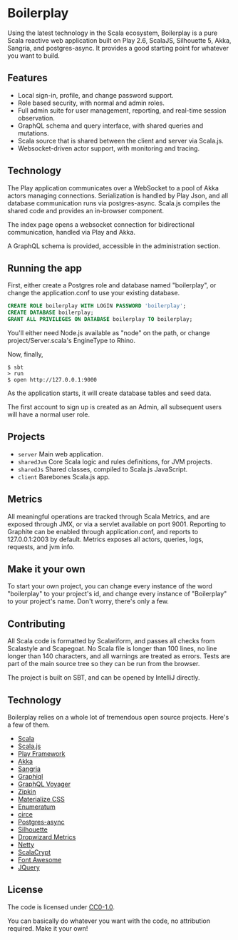 # Boilerplay

Using the latest technology in the Scala ecosystem, Boilerplay is a pure Scala reactive web application built on Play 2.6, ScalaJS, Silhouette 5, Akka, Sangria, and postgres-async.
It provides a good starting point for whatever you want to build.

## Features

* Local sign-in, profile, and change password support.
* Role based security, with normal and admin roles.
* Full admin suite for user management, reporting, and real-time session observation.
* GraphQL schema and query interface, with shared queries and mutations.
* Scala source that is shared between the client and server via Scala.js.
* Websocket-driven actor support, with monitoring and tracing.


## Technology

The Play application communicates over a WebSocket to a pool of Akka actors managing connections.
Serialization is handled by Play Json, and all database communication runs via postgres-async. Scala.js compiles the
shared code and provides an in-browser component. 

The index page opens a websocket connection for bidirectional communication, handled via Play and Akka.

A GraphQL schema is provided, accessible in the administration section.

## Running the app

First, either create a Postgres role and database named "boilerplay", or change the application.conf to use your existing database.

```sql
CREATE ROLE boilerplay WITH LOGIN PASSWORD 'boilerplay';
CREATE DATABASE boilerplay;
GRANT ALL PRIVILEGES ON DATABASE boilerplay TO boilerplay;
```

You'll either need Node.js available as "node" on the path, or change project/Server.scala's EngineType to Rhino.

Now, finally,
```shell
$ sbt
> run
$ open http://127.0.0.1:9000
```

As the application starts, it will create database tables and seed data.

The first account to sign up is created as an Admin, all subsequent users will have a normal user role.


## Projects

* `server` Main web application.
* `sharedJvm` Core Scala logic and rules definitions, for JVM projects.
* `sharedJs` Shared classes, compiled to Scala.js JavaScript.
* `client` Barebones Scala.js app.


## Metrics

All meaningful operations are tracked through Scala Metrics, and are exposed through JMX, or via a servlet available on port 9001.
Reporting to Graphite can be enabled through application.conf, and reports to 127.0.0.1:2003 by default.
Metrics exposes all actors, queries, logs, requests, and jvm info.


## Make it your own

To start your own project, you can change every instance of the word "boilerplay" to your project's id, and 
change every instance of "Boilerplay" to your project's name. Don't worry, there's only a few. 


## Contributing

All Scala code is formatted by Scalariform, and passes all checks from Scalastyle and Scapegoat. No Scala file is longer than 100 lines, no line
longer than 140 characters, and all warnings are treated as errors. Tests are part of the main source tree so they can be run from the browser.

The project is built on SBT, and can be opened by IntelliJ directly.


## Technology

Boilerplay relies on a whole lot of tremendous open source projects. Here's a few of them.

* [Scala](http://www.scala-lang.org)
* [Scala.js](https://www.scala-js.org)
* [Play Framework](https://www.playframework.com)
* [Akka](http://akka.io)
* [Sangria](http://sangria-graphql.org)
* [Graphiql](https://github.com/graphql/graphiql)
* [GraphQL Voyager](https://github.com/APIs-guru/graphql-voyager)
* [Zipkin](http://zipkin.io)
* [Materialize CSS](http://materializecss.com)
* [Enumeratum](https://github.com/lloydmeta/enumeratum)
* [circe](https://circe.github.io/circe)
* [Postgres-async](https://github.com/mauricio/postgresql-async)
* [Silhouette](https://www.silhouette.rocks)
* [Dropwizard Metrics](http://metrics.dropwizard.io)
* [Netty](http://netty.io)
* [ScalaCrypt](https://github.com/Richard-W/scalacrypt)
* [Font Awesome](http://fontawesome.io)
* [JQuery](https://jquery.com/)


## License

The code is licensed under [CC0-1.0](./license). 

You can basically do whatever you want with the code, no attribution required. Make it your own! 
